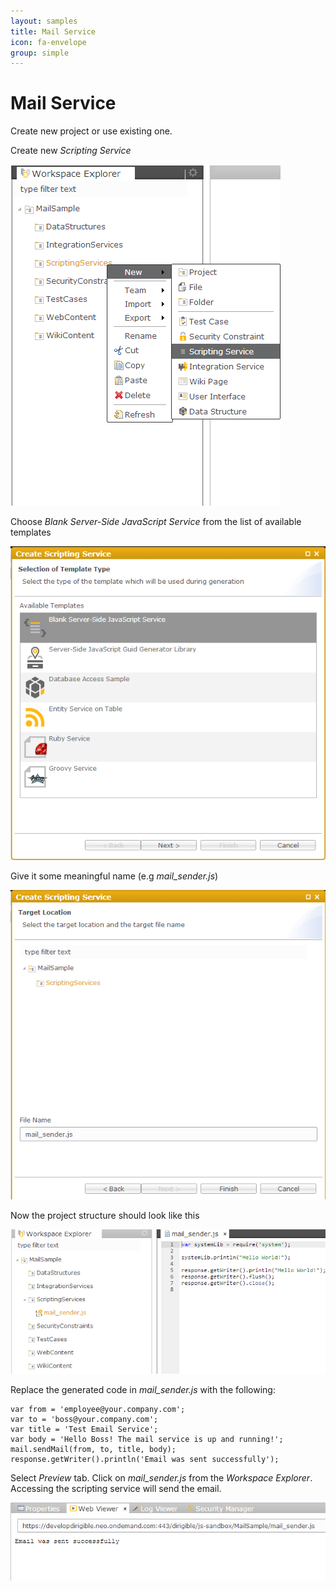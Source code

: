 ```yaml
---
layout: samples
title: Mail Service
icon: fa-envelope
group: simple
---
```


Mail Service
===

Create new project or use existing one.

Create new *Scripting Service*

![Mail Service 1](images/mail_service/mail_service_1.png)

Choose *Blank Server-Side JavaScript Service* from the list of available templates

![Mail Service 2](images/mail_service/mail_service_2.png)

Give it some meaningful name (e.g *mail_sender.js*)

![Mail Service 3](images/mail_service/mail_service_3.png)

Now the project structure should look like this

![Mail Service 4](images/mail_service/mail_service_4.png)

Replace the generated code in *mail_sender.js* with the following:

<pre><code>var from = 'employee@your.company.com';
var to = 'boss@your.company.com';
var title = 'Test Email Service';
var body = 'Hello Boss! The mail service is up and running!';
mail.sendMail(from, to, title, body);
response.getWriter().println('Email was sent successfully');
</code></pre>

Select *Preview* tab.
Click on *mail_sender.js* from the *Workspace Explorer*.
Accessing the scripting service will send the email.

![Mail Service 5](images/mail_service/mail_service_5.png)
